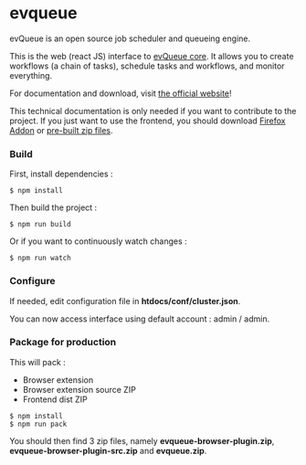 # evqueue

evQueue is an open source job scheduler and queueing engine.

This is the web (react JS) interface to [evQueue core](https://github.com/coldsource/evqueue-core).
It allows you to create workflows (a chain of tasks), schedule tasks and workflows, and monitor everything.

For documentation and download, visit [the official website](http://www.evqueue.net/)!

This technical documentation is only needed if you want to contribute to the project. If you just want to use the frontend, you should download [Firefox Addon](https://addons.mozilla.org/fr/firefox/addon/evqueue/) or [pre-built zip files](http://www.evqueue.net/downloads).

### Build

First, install dependencies :

```
$ npm install
```

Then build the project :

```
$ npm run build
```

Or if you want to continuously watch changes :

```
$ npm run watch
```

### Configure

If needed, edit configuration file in **htdocs/conf/cluster.json**.

You can now access interface using default account : admin / admin.

### Package for production

This will pack :

* Browser extension
* Browser extension source ZIP
* Frontend dist ZIP

```
$ npm install
$ npm run pack
```

You should then find 3 zip files, namely **evqueue-browser-plugin.zip**, **evqueue-browser-plugin-src.zip** and **evqueue.zip**.
